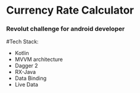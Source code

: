 # Currency Rate Calculator
### Revolut challenge for android developer

#Tech Stack:

- Kotlin
- MVVM architecture
- Dagger 2
- RX-Java
- Data Binding
- Live Data
